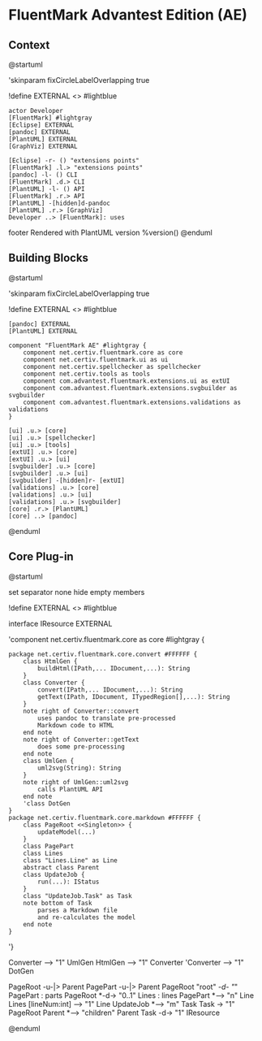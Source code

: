 # FluentMark Advantest Edition (AE)

## Context


@startuml

   'skinparam fixCircleLabelOverlapping true
   
   !define EXTERNAL <<external>> #lightblue

    actor Developer
    [FluentMark] #lightgray
    [Eclipse] EXTERNAL
    [pandoc] EXTERNAL
    [PlantUML] EXTERNAL
    [GraphViz] EXTERNAL

    [Eclipse] -r- () "extensions points"
    [FluentMark] .l.> "extensions points"
    [pandoc] -l- () CLI
    [FluentMark] .d.> CLI
    [PlantUML] -l- () API
    [FluentMark] .r.> API
    [PlantUML] -[hidden]d-pandoc
    [PlantUML] .r.> [GraphViz]
    Developer ..> [FluentMark]: uses

footer Rendered with PlantUML version %version()
@enduml


	

## Building Blocks

@startuml

   'skinparam fixCircleLabelOverlapping true
   
   !define EXTERNAL <<external>> #lightblue

    [pandoc] EXTERNAL
    [PlantUML] EXTERNAL

    component "FluentMark AE" #lightgray {
        component net.certiv.fluentmark.core as core
        component net.certiv.fluentmark.ui as ui
        component net.certiv.spellchecker as spellchecker
        component net.certiv.tools as tools
        component com.advantest.fluentmark.extensions.ui as extUI
        component com.advantest.fluentmark.extensions.svgbuilder as svgbuilder
        component com.advantest.fluentmark.extensions.validations as validations
    }

    [ui] .u.> [core]
    [ui] .u.> [spellchecker]
    [ui] .u.> [tools]
    [extUI] .u.> [core]
    [extUI] .u.> [ui]
    [svgbuilder] .u.> [core]
    [svgbuilder] .u.> [ui]
    [svgbuilder] -[hidden]r- [extUI]
    [validations] .u.> [core]
    [validations] .u.> [ui]
    [validations] .u.> [svgbuilder]
    [core] .r.> [PlantUML]
    [core] ..> [pandoc]
    
@enduml



## Core Plug-in


@startuml

set separator none
hide empty members

!define EXTERNAL <<external>> #lightblue

interface IResource EXTERNAL

'component net.certiv.fluentmark.core as core #lightgray {

    package net.certiv.fluentmark.core.convert #FFFFFF {
        class HtmlGen {
            buildHtml(IPath,... IDocument,...): String
        }
        class Converter {
            convert(IPath,... IDocument,...): String
            getText(IPath, IDocument, ITypedRegion[],...): String
        }
        note right of Converter::convert
            uses pandoc to translate pre-processed
            Markdown code to HTML
        end note
        note right of Converter::getText
            does some pre-processing
        end note
        class UmlGen {
            uml2svg(String): String
        }
        note right of UmlGen::uml2svg
            calls PlantUML API
        end note
        'class DotGen
    }
    package net.certiv.fluentmark.core.markdown #FFFFFF {
        class PageRoot <<Singleton>> {
            updateModel(...)
        }
        class PagePart
        class Lines
        class "Lines.Line" as Line
        abstract class Parent
        class UpdateJob {
            run(...): IStatus
        }
        class "UpdateJob.Task" as Task
        note bottom of Task
            parses a Markdown file
            and re-calculates the model
        end note
    }
    
'}

Converter --> "1" UmlGen
HtmlGen --> "1" Converter 
'Converter --> "1" DotGen

PageRoot -u-|> Parent
PagePart -u-|> Parent
PageRoot "root" *-d- "*" PagePart : parts
PageRoot *-d-> "0..1" Lines : lines
PagePart *--> "n" Line
Lines [lineNum:int] --> "1" Line
UpdateJob *--> "m" Task
Task -> "1" PageRoot
Parent *--> "children" Parent
Task -d-> "1" IResource

@enduml


	
